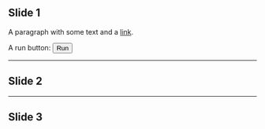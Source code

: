## Slide 1
A paragraph with some text and a [link](http://hakim.se).

A run button: <button class="button" onclick="api.showDialog({src: 'https://kaibu.org'})">Run</button>

---
## Slide 2

---
## Slide 3

